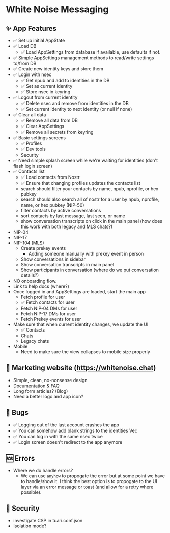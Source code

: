 # White Noise Messaging

## ✨ App Features

- ✅ Set up initial AppState
- ✅ Load DB
  - ✅ Load AppSettings from database if available, use defaults if not.
- ✅ Simple AppSettings management methods to read/write settings to/from DB
- ✅ Create new identity keys and store them
- ✅ Login with nsec
  - ✅ Get npub and add to identities in the DB
  - ✅ Set as current identity
  - ✅ Store nsec in keyring
- ✅ Logout from current identity
  - ✅ Delete nsec and remove from identities in the DB
  - ✅ Set current identity to next identity (or null if none)
- ✅ Clear all data
  - ✅ Remove all data from DB
  - ✅ Clear AppSettings
  - ✅ Remove all secrets from keyring
- ✅ Basic settings screens
  - ✅ Profiles
  - ✅ Dev tools
  - Security
- ✅ Need simple splash screen while we're waiting for identities (don't flash login screen)
- ✅ Contacts list
  - ✅ Load contacts from Nostr
  - ✅ Ensure that changing profiles updates the contacts list
  - search should filter your contacts by name, npub, nprofile, or hex pubkey
  - search should also search all of nostr for a user by npub, nprofile, name, or hex pubkey (NIP-50)
  - filter contacts by active conversations
  - sort contacts by last message, last seen, or name
  - show conversation transcripts on click in the main panel (how does this work with both legacy and MLS chats?)
- NIP-04
- NIP-17
- NIP-104 (MLS)
  - Create prekey events
    - Adding someone manually with prekey event in person
  - Show conversations in sidebar
  - Show conversation transcripts in main panel
  - Show participants in conversation (where do we put conversation details?)
- NO onboarding flow. 
- Link to help docs (where?)
- Once logged in and AppSettings are loaded, start the main app
  - Fetch profile for user
  - ✅ Fetch contacts for user
  - Fetch NIP-04 DMs for user
  - Fetch NIP-17 DMs for user
  - Fetch Prekey events for user
- Make sure that when current identity changes, we update the UI
  - ✅ Contacts
  - Chats
  - Legacy chats
- Mobile
  - Need to make sure the view collapses to mobile size properly

## 📑 Marketing website (https://whitenoise.chat)
  - Simple, clean, no-nonsense design
  - Documentation & FAQ
  - Long form articles? (Blog)
  - Need a better logo and app icon?

## 🐛 Bugs

- ✅ Logging out of the last account crashes the app
- ✅ You can somehow add blank strings to the identities Vec
- ✅ You can log in with the same nsec twice
- ✅ Login screen doesn't redirect to the app anymore

## 🆘 Errors

- Where we do handle errors? 
  - We can use `anyhow` to propogate the error but at some point we have to handle/show it. I think the best option is to propogate to the UI layer via an error message or toast (and allow for a retry where possible).

## 🔐 Security 

- investigate CSP in tuari.conf.json
- Isolation mode?
